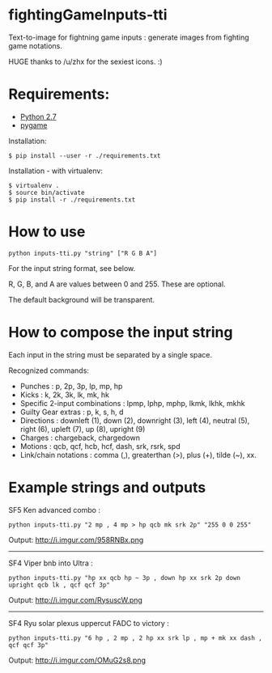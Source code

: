 # fightingGameInputs-tti

Text-to-image for fightning game inputs : generate images from fighting game notations.

HUGE thanks to /u/zhx for the sexiest icons. :)

# Requirements:
* [Python 2.7](https://www.python.org/download/releases/2.7/)
* [pygame](http://www.pygame.org/download.shtml)

Installation:

    $ pip install --user -r ./requirements.txt

Installation - with virtualenv:

    $ virtualenv .
    $ source bin/activate
    $ pip install -r ./requirements.txt

# How to use
`python inputs-tti.py "string" ["R G B A"]`

For the input string format, see below.

R, G, B, and A are values between 0 and 255. These are optional.

The default background will be transparent.

# How to compose the input string
Each input in the string must be separated by a single space.

Recognized commands:
* Punches : p, 2p, 3p, lp, mp, hp
* Kicks : k, 2k, 3k, lk, mk, hk
* Specific 2-input combinations : lpmp, lphp, mphp, lkmk, lkhk, mkhk
* Guilty Gear extras : p, k, s, h, d
* Directions : downleft (1), down (2), downright (3), left (4), neutral (5), right (6), upleft (7), up (8), upright (9)
* Charges : chargeback, chargedown
* Motions : qcb, qcf, hcb, hcf, dash, srk, rsrk, spd
* Link/chain notations : comma (,), greaterthan (>), plus (+), tilde (~), xx.

# Example strings and outputs
SF5 Ken advanced combo :

`python inputs-tti.py "2 mp , 4 mp > hp qcb mk srk 2p" "255 0 0 255"`

Output: http://i.imgur.com/958RNBx.png

---

SF4 Viper bnb into Ultra :

`python inputs-tti.py "hp xx qcb hp ~ 3p , down hp xx srk 2p down upright qcb lk , qcf qcf 3p"`

Output: http://i.imgur.com/RysuscW.png

---

SF4 Ryu solar plexus uppercut FADC to victory :

`python inputs-tti.py "6 hp , 2 mp , 2 hp xx srk lp , mp + mk xx dash , qcf qcf 3p"`

Output: http://i.imgur.com/OMuG2s8.png
